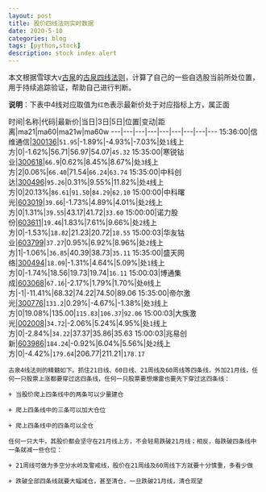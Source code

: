 ```yaml
---
layout: post
title: 股价四线法则实时数据
date: 2020-5-10
categories: blog
tags: [python,stock]
description: stock index alert
---
```



本文根据雪球大v[古泉](https://xueqiu.com/u/7148646888)的[古泉四线法则](https://xueqiu.com/7148646888/130498192)，计算了自己的一些自选股当前所处位置，用于持续追踪验证，帮助自己进行判断。

**说明**：下表中4线对应取值为`红色`表示最新价处于对应指标上方，属正面

时间|名称|代码|最新价|当日|3日|5日|位置|变动|距离|ma21|ma60|ma21w|ma60w
---|---|---|---|---|---|---|---|---
15:36:00|信维通信|[300136](https://xueqiu.com/S/SZ300136)|`51.95`|-1.89%|-4.93%|-7.03%|处`1`线上方|0|-1.62%|56.71|56.97|54.07|`45.32`
15:35:00|寒锐钴业|[300618](https://xueqiu.com/S/SZ300618)|`66.9`|0.62%|8.45%|8.67%|处`3`线上方|2|0.06%|`66.40`|71.54|`66.24`|`63.74`
15:35:00|中科创达|[300496](https://xueqiu.com/S/SZ300496)|`95.26`|0.31%|9.55%|11.82%|处`4`线上方|0|20.13%|`86.61`|`91.50`|`84.29`|`62.10`
15:00:00|中科曙光|[603019](https://xueqiu.com/S/SH603019)|`39.66`|-1.73%|4.89%|4.01%|处`2`线上方|0|1.31%|`39.55`|43.17|41.72|`33.60`
15:00:00|诺力股份|[603611](https://xueqiu.com/S/SH603611)|`19.46`|1.83%|7.61%|9.66%|处`2`线上方|0|-1.53%|`18.82`|21.23|20.72|`18.55`
15:00:03|华友钴业|[603799](https://xueqiu.com/S/SH603799)|`37.27`|0.95%|6.92%|8.96%|处`2`线上方|1|-1.06%|`36.85`|40.39|38.73|`35.11`
15:35:00|盛天网络|[300494](https://xueqiu.com/S/SZ300494)|`18.09`|-1.31%|4.64%|5.09%|处`1`线上方|0|-1.74%|18.56|19.73|19.74|`16.11`
15:00:03|博通集成|[603068](https://xueqiu.com/S/SH603068)|`67.16`|-2.17%|1.79%|1.70%|处`0`线上方|-1|-11.41%|68.32|74.22|74.50|89.06
15:35:00|帝尔激光|[300776](https://xueqiu.com/S/SZ300776)|`131.2`|0.29%|-4.67%|-1.38%|处`3`线上方|0|19.08%|135.00|`115.83`|`106.37`|`92.06`
15:00:03|大族激光|[002008](https://xueqiu.com/S/SZ002008)|`34.72`|-2.06%|5.24%|4.95%|处`1`线上方|0|-2.84%|`34.22`|37.37|35.86|35.63
15:00:03|兆易创新|[603986](https://xueqiu.com/S/SH603986)|`184.24`|-0.92%|6.04%|5.56%|处`2`线上方|0|-4.42%|`179.64`|206.77|211.21|`178.17`

```
古泉4线法则的精髓如下。抓住21日线、60日线、21周线及60周线等四条线，外加21月线，任何一只股票上涨都要穿过这四条线，任何一只股票要想爆雷也要先下穿过这四条线：

+ 当股价爬上四条线中的两条可以少量建仓

+ 爬上四条线中的三条可以加大仓位

+ 爬上四条线中的四条可以全仓

任何一只大牛，其股价都会坚守在21月线上方，不会轻易跌破21月线；相反，每跌破四条线中一条就减一些仓位：

+ 21周线可做为多空分水岭及警戒线，股价在21周线及60周线下方就要十分慎重，多看少做

+ 跌破全部四条线就要大幅减仓，甚至清仓，一旦跌破21月线，清仓观望
```